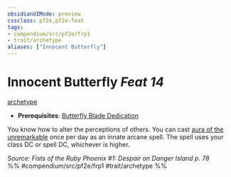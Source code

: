 ```yaml
---
obsidianUIMode: preview
cssclass: pf2e,pf2e-feat
tags:
- compendium/src/pf2e/frp1
- trait/archetype
aliases: ["Innocent Butterfly"]
---
```

# Innocent Butterfly  *Feat 14*  
[archetype](archetype.md "Archetype Feat Trait")  

- **Prerequisites**: [Butterfly Blade Dedication](butterfly-blade-dedication-frp1.md)

You know how to alter the perceptions of others. You can cast [aura of the unremarkable](aura-of-the-unremarkable-frp1.md) once per day as an innate arcane spell. The spell uses your class DC or spell DC, whichever is higher.

*Source: Fists of the Ruby Phoenix #1: Despair on Danger Island p. 78*  
%% #compendium/src/pf2e/frp1 #trait/archetype %%